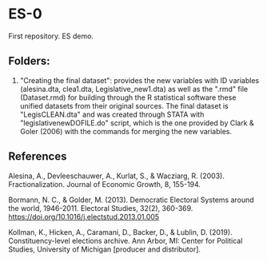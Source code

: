 # ES-0
First repository. ES demo.

## Folders:

1. "Creating the final dataset": provides the new variables with ID variables (alesina.dta, clea1.dta, Legislative_new1.dta) as well as the ".rmd" file (Dataset.rmd) for building through the R statistical software these unified datasets from their original sources. The final dataset is "LegisCLEAN.dta" and was created through STATA with "legislativenewDOFILE.do" script, which is the one provided by Clark & Goler (2006) with the commands for merging the new variables. 


## References

Alesina, A., Devleeschauwer, A., Kurlat, S., & Wacziarg, R. (2003). Fractionalization. Journal of Economic Growth, 8, 155-194.

Bormann, N. C., & Golder, M. (2013). Democratic Electoral Systems around the world, 1946-2011. Electoral Studies, 32(2), 360-369. https://doi.org/10.1016/j.electstud.2013.01.005

Kollman, K., Hicken, A., Caramani, D., Backer, D., & Lublin, D. (2019). Constituency-level elections archive. Ann Arbor, MI: Center for Political Studies, University of Michigan [producer and distributor].
